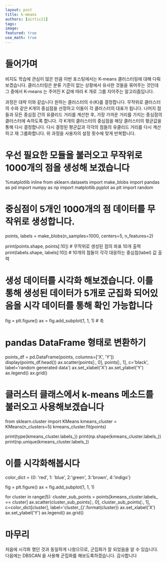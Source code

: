 ```yaml
---
layout: post
title: k-means
authors: [airtic21]
tags: 
image: 
featured: true
use_math: true
---
```


# 들어가며
비지도 학습에 관심이 많은 만큼 이번 포스팅에서는 K-means 클러스터링에 대해 다뤄보겠습니다.
클러스터링은 분류 기준이 없는 상황에서 유사한 것들을 묶어주는 것인데 그 중에서 K-means 는 주어진 K 값에 따라 K 개로 그룹 지어주는 알고리즘입니다.

과정은 대략 이와 같습니다
원하는 클러스터의 수(K)를 결정합니다.
무작위로 클러스터의 수와 같은 K개의 중심점을 선정하고 이들이 각 클러스터의 대표가 됩니다.
나머지 점들과 모든 중심점 간의 유클리드 거리를 계산한 후, 가장 가까운 거리를 가지는 중심점의 클러스터에 속하도록 합니다.
각 K개의 클러스터의 중심점을 해당 클러스터의 평균값을 통해 다시 결정합니다.
다시 결정된 평균값과 각각의 점들의 유클리드 거리를 다시 계산하고 재 그룹화합니다.
위 과정을 사용자의 설정 횟수에 맞게 반복합니다.


# 우선 필요한 모듈을 불러오고 무작위로 1000개의 점을 생성해 보겠습니다

%matplotlib inline
from sklearn.datasets import make_blobs
import pandas as pd
import numpy as np
import matplotlib.pyplot as plt
import random

# 중심점이 5개인 1000개의 점 데이터를 무작위로 생성합니다.
points, labels = make_blobs(n_samples=1000, centers=5, n_features=2)

print(points.shape, points[:10])  # 무작위로 생성된 점의 좌표 10개 출력
print(labels.shape, labels[:10])    # 10개의 점들이 각각 대응하는 중심점(label) 값 출력

# 생성 데이터를 시각화 해보겠습니다. 이를 통해 생성된 데이터가 5개로 군집화 되어있음을 시각 데이터를 통해 확인 가능합니다

fig = plt.figure()
ax = fig.add_subplot(1, 1, 1) # 축 

# pandas DataFrame 형태로 변환하기
points_df = pd.DataFrame(points, columns=['X', 'Y'])
display(points_df.head())
ax.scatter(points[:, 0], points[:, 1], c='black', label='random generated data')
ax.set_xlabel('X')
ax.set_ylabel('Y')
ax.legend()
ax.grid()

# 클러스터 클래스에서 k-means 메소드를 불러오고 사용해보겠습니다
from sklearn.cluster import KMeans
kmeans_cluster = KMeans(n_clusters=5)
kmeans_cluster.fit(points)

print(type(kmeans_cluster.labels_))
print(np.shape(kmeans_cluster.labels_))
print(np.unique(kmeans_cluster.labels_))

# 이를 시각화해봅시다
color_dict = {0: 'red', 1: 'blue', 2:'green', 3:'brown', 4:'indigo'} 


fig = plt.figure()
ax = fig.add_subplot(1, 1, 1)

for cluster in range(5):
    cluster_sub_points = points[kmeans_cluster.labels_ == cluster] 
    ax.scatter(cluster_sub_points[:, 0], cluster_sub_points[:, 1], c=color_dict[cluster], label='cluster_{}'.format(cluster))
ax.set_xlabel('X')
ax.set_ylabel('Y')
ax.legend()
ax.grid()

# 마무리 
처음에 시각화 했던 것과 동일하게 나왔으므로, 군집화가 잘 되었음을 알 수 있습니다. 다음에는 DBSCAN 을 사용해 군집화를 해보도록하겠습니다. 감사합니다
